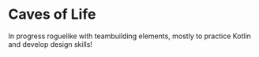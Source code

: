 # Caves of Life

In progress roguelike with teambuilding elements, mostly to practice Kotlin and develop design skills!
